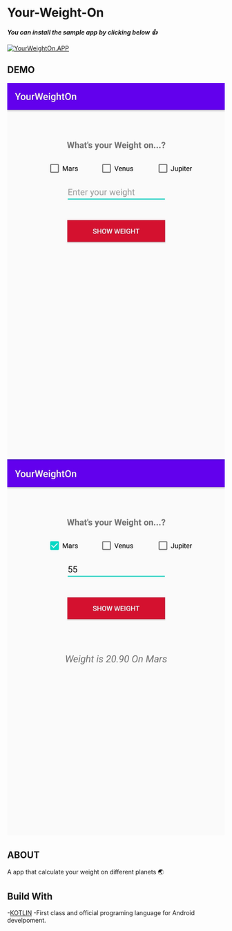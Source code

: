 # Your-Weight-On
***You can install the sample app by clicking below 👍***

[![YourWeightOn.APP](https://img.shields.io/badge/YourWeightOn-APP-green)](https://github.com/rahulrajvc/Your-Weight-On/raw/df04f4342642bb8ac04a12558220869dc798aa59/YourWeightOn.apk)
## DEMO

![Your-Weight-On DEMO](https://github.com/rahulrajvc/Your-Weight-On/blob/cfc511806876f88b02bc47c18d693cee51cf8e3e/Screenshot1YourWeightOn.jpg?raw=true)
![Your-Weight-On DEMO](https://github.com/rahulrajvc/Your-Weight-On/blob/cb84fb532c2af3046e76b3f9736e4e3af1f78418/Screenshot2YourWeightOn.jpg?raw=true)

## ABOUT
A app that calculate your weight on different planets 🌏

## Build With
-[KOTLIN](https://kotlinlang.org/) -First class and official programing language for Android develpoment.
